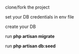 clone/fork the project

set your DB credentials in env file

create your DB

run **php artisan migrate**

run **php artisan db:seed**